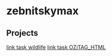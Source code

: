# zebnitskymax
## Projects

[link task wildlife](https://zebnitskymax.github.io/Projects/wildlife/)
[link task OZiTAG_HTML](https://zebnitskymax.github.io/Projects/OZiTAG_HTML/OZitag/)


